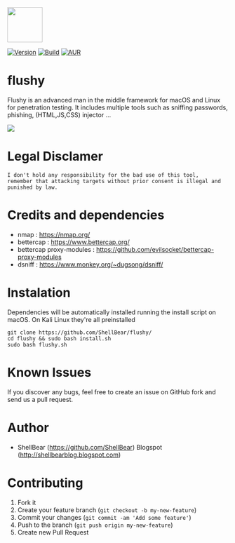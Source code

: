 <img src="http://i.imgur.com/pDbzG3g.png" width="80">

[![Version](https://img.shields.io/badge/FLUSHY-1.0-brightgreen.svg?maxAge=259200)]()
[![Build](https://img.shields.io/badge/Supported_OS-macOS/Linux-orange.svg)]()
[![AUR](https://img.shields.io/aur/license/yaourt.svg)]()

flushy
=

Flushy is an advanced man in the middle framework for macOS and Linux for penetration testing. It includes multiple tools such as sniffing passwords, phishing, (HTML,JS,CSS) injector ... 

![](http://i.imgur.com/QzlIEep.png)


Legal Disclamer
=
    I don't hold any responsibility for the bad use of this tool,
    remember that attacking targets without prior consent is illegal and punished by law.

Credits and dependencies
=

- nmap : https://nmap.org/
- bettercap : https://www.bettercap.org/
- bettercap proxy-modules : https://github.com/evilsocket/bettercap-proxy-modules
- dsniff : https://www.monkey.org/~dugsong/dsniff/ 


Instalation
=

Dependencies will be automatically installed running the install script on macOS. On Kali Linux they're all preinstalled 

    git clone https://github.com/ShellBear/flushy/
    cd flushy && sudo bash install.sh
    sudo bash flushy.sh

Known Issues
=

If you discover any bugs, feel free to create an issue on GitHub fork and
send us a pull request.


Author
=

* ShellBear (https://github.com/ShellBear)
Blogspot (http://shellbearblog.blogspot.com)

Contributing
=

1. Fork it
2. Create your feature branch (`git checkout -b my-new-feature`)
3. Commit your changes (`git commit -am 'Add some feature'`)
4. Push to the branch (`git push origin my-new-feature`)
5. Create new Pull Request
